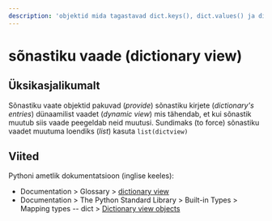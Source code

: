 ```yaml
---
description: 'objektid mida tagastavad dict.keys(), dict.values() ja dict.items()'
---
```


# sõnastiku vaade \(dictionary view\)

## Üksikasjalikumalt

Sõnastiku vaate objektid pakuvad \(_provide_\) sõnastiku kirjete \(_dictionary's entries_\) dünaamilist vaadet \(_dynamic view_\) mis tähendab, et kui sõnastik muutub siis vaade peegeldab neid muutusi. Sundimaks \(to force\) sõnastiku vaadet muutuma loendiks \(_list_\) kasuta `list(dictview)`

## Viited

Pythoni ametlik dokumentatsioon \(inglise keeles\): 

* Documentation &gt; Glossary &gt; [dictionary view](https://docs.python.org/3/glossary.html#term-dictionary-view)
* Documentation &gt; The Python Standard Library &gt; Built-in Types &gt; Mapping types -- dict &gt; [Dictionary view objects](https://docs.python.org/3/library/stdtypes.html#dictionary-view-objects)



